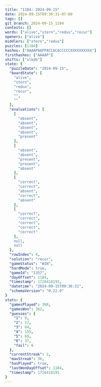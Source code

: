 ```yaml
---
title: "1184: 2024-09-15"
date: 2024-09-15T09:36:31-07:00
tags: []
git_branch: 2024-09-15_1184
contests: []
words: ["alive","stern","redux","recur"]
openers: ["alive"]
middlers: ["stern","redux"]
puzzles: [1184]
hashes: ["AAAAPAAPPACCACACCCCCXXXXXXXXXX"]
firsthashes: ["AAAAP"]
shifts: ["xlkdb"]
state: {
  "puzzleDate": "2024-09-15",
  "boardState": [
    "alive",
    "stern",
    "redux",
    "recur",
    "",
    ""
  ],
  "evaluations": [
    [
      "absent",
      "absent",
      "absent",
      "absent",
      "present"
    ],
    [
      "absent",
      "absent",
      "present",
      "present",
      "absent"
    ],
    [
      "correct",
      "correct",
      "absent",
      "correct",
      "absent"
    ],
    [
      "correct",
      "correct",
      "correct",
      "correct",
      "correct"
    ],
    null,
    null
  ],
  "rowIndex": 4,
  "solution": "recur",
  "gameStatus": "WIN",
  "hardMode": true,
  "gameId": "1357",
  "dayOffset": 1184,
  "timestamp": 1726418191,
  "datetime": "2024-09-15T09:36:31",
  "schemaVersion": "0.22.0"
}
stats: {
  "gamesPlayed": 368,
  "gamesWon": 362,
  "guesses": {
    "1": 0,
    "2": 17,
    "3": 84,
    "4": 155,
    "5": 69,
    "6": 37,
    "fail": 6
  },
  "currentStreak": 2,
  "maxStreak": 36,
  "hasPlayed": true,
  "lastWonDayOffset": 1184,
  "timestamp": 1726418191
}
---
```

<!-- more -->
